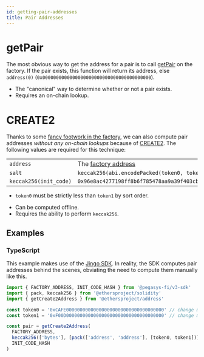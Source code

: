 ```yaml
---
id: getting-pair-addresses
title: Pair Addresses
---
```


# getPair

The most obvious way to get the address for a pair is to call [getPair](../../../contracts/v1/reference/smart-contracts/factory#getpair) on the factory. If the pair exists, this function will return its address, else `address(0)` (`0x0000000000000000000000000000000000000000`).

- The "canonical" way to determine whether or not a pair exists.
- Requires an on-chain lookup.

# CREATE2

Thanks to some [fancy footwork in the factory](https://github.com/Jingo-Finance/v1-core/blob/master/contracts/PegasysV1Factory.sol#L32), we can also compute pair addresses _without any on-chain lookups_ because of [CREATE2](https://eips.ethereum.org/EIPS/eip-1014). The following values are required for this technique:

|                        |                                                                                |
| :--------------------- | :----------------------------------------------------------------------------- |
| `address`              | The [factory address](../../../contracts/v1/reference/smart-contracts/factory) |
| `salt`                 | `keccak256(abi.encodePacked(token0, token1))`                                  |
| `keccak256(init_code)` | `0x96e8ac4277198ff8b6f785478aa9a39f403cb768dd02cbee326c3e7da348845f`           |

- `token0` must be strictly less than `token1` by sort order.

* Can be computed offline.
* Requires the ability to perform `keccak256`.

## Examples

### TypeScript

This example makes use of the [Jingo SDK](../reference/getting-started). In reality, the SDK computes pair addresses behind the scenes, obviating the need to compute them manually like this.

```typescript
import { FACTORY_ADDRESS, INIT_CODE_HASH } from '@pegasys-fi/v3-sdk'
import { pack, keccak256 } from '@ethersproject/solidity'
import { getCreate2Address } from '@ethersproject/address'

const token0 = '0xCAFE000000000000000000000000000000000000' // change me!
const token1 = '0xF00D000000000000000000000000000000000000' // change me!

const pair = getCreate2Address(
  FACTORY_ADDRESS,
  keccak256(['bytes'], [pack(['address', 'address'], [token0, token1])]),
  INIT_CODE_HASH
)
```
